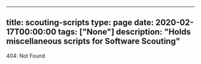 
---
title: scouting-scripts
type: page
date: 2020-02-17T00:00:00
tags: ["None"]
description: "Holds miscellaneous scripts for Software Scouting"
---


404: Not Found